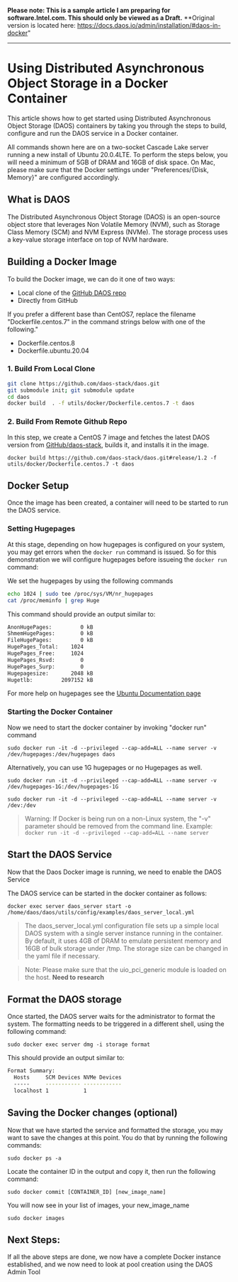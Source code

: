 **Please note: This is a sample article I am preparing for software.Intel.com. This should only be viewed as a Draft.**
**Original version is located here: https://docs.daos.io/admin/installation/#daos-in-docker"
***

# Using Distributed Asynchronous Object Storage in a Docker Container

This article shows how to get started using Distributed Asynchronous Object Storage (DAOS) containers by taking you through the steps to build, configure and run the DAOS service in a Docker container. 

All commands shown here are on a two-socket Cascade Lake server running a new install of Ubuntu 20.0.4LTE. To perform the steps below, you will need a minimum of 5GB of DRAM and 16GB of disk space. On Mac, please make sure that the Docker settings under "Preferences/{Disk, Memory}" are configured accordingly.

## What is DAOS
The Distributed Asynchronous Object Storage (DAOS) is an open-source object store that leverages Non Volatile Memory (NVM), such as Storage Class Memory (SCM) and NVM Express (NVMe). The storage process uses a key-value storage interface on top of NVM hardware.

## Building a Docker Image

To build the Docker image, we can do it one of two ways:
- Local clone of the [GitHub DAOS repo](https://github.com/daos-stack/daos.git)
- Directly from GitHub

If you prefer a different base than CentOS7, replace the filename "Dockerfile.centos.7" in the command strings below with one of the following."
- Dockerfile.centos.8
- Dockerfile.ubuntu.20.04

### 1. Build From Local Clone

```bash
git clone https://github.com/daos-stack/daos.git 
git submodule init; git submodule update
cd daos
docker build  . -f utils/docker/Dockerfile.centos.7 -t daos
```

### 2. Build From Remote Github Repo
In this step, we create a CentOS 7 image and fetches the latest DAOS version from [GitHub/daos-stack](https://github.com/daos-stack/daos/tree/master/utils/docker), builds it, and installs it in the image.

`docker build https://github.com/daos-stack/daos.git#release/1.2 -f utils/docker/Dockerfile.centos.7 -t daos`


## Docker Setup
Once the image has been created, a container will need to be started to run the DAOS service. 

### Setting Hugepages
At this stage, depending on how hugepages is configured on your system, you may get errors when the `docker run` command is issued. So for this demonstration we will configure hugepages before issueing the `docker run` command:

We set the hugepages by using the following commands
```bash
echo 1024 | sudo tee /proc/sys/VM/nr_hugepages
cat /proc/meminfo | grep Huge
```

This command should provide an output similar to:

```bash
AnonHugePages:         0 kB
ShmemHugePages:        0 kB
FileHugePages:         0 kB
HugePages_Total:    1024
HugePages_Free:     1024
HugePages_Rsvd:        0
HugePages_Surp:        0
Hugepagesize:       2048 kB
Hugetlb:         2097152 kB
```

For more help on hugepages see the [Ubuntu Documentation page](https://help.ubuntu.com/community/KVM%20-%20Using%20Hugepages)

### Starting the Docker Container
Now we need to start the docker container by invoking "docker run" command

`sudo docker run -it -d --privileged --cap-add=ALL --name server -v /dev/hugepages:/dev/hugepages daos`

Alternatively, you can use 1G hugepages or no Hugepages as well.

`sudo docker run -it -d --privileged --cap-add=ALL --name server -v /dev/hugepages-1G:/dev/hugepages-1G`

`sudo docker run -it -d --privileged --cap-add=ALL --name server -v /dev:/dev`

> Warning: If Docker is being run on a non-Linux system, the "-v" parameter should be removed from the command line. Example:
`docker run -it -d --privileged --cap-add=ALL --name server`

## Start the DAOS Service
Now that the Daos Docker image is running, we need to enable the DAOS Service 

The DAOS service can be started in the docker container as follows:

`docker exec server daos_server start -o /home/daos/daos/utils/config/examples/daos_server_local.yml`

> The daos_server_local.yml configuration file sets up a simple local DAOS system with a single server instance running in the container. By default, it uses 4GB of DRAM to emulate persistent memory and 16GB of bulk storage under /tmp. The storage size can be changed in the yaml file if necessary.

> Note: Please make sure that the uio_pci_generic module is loaded on the host. **Need to research**

## Format the DAOS storage
Once started, the DAOS server waits for the administrator to format the system. The formatting needs to be triggered in a different shell, using the following command:

`sudo docker exec server dmg -i storage format`

This should provide an output similar to:

```bash
Format Summary:
  Hosts     SCM Devices NVMe Devices
  -----     ----------- ------------
  localhost 1           1
```
## Saving the Docker changes (optional)
Now that we have started the service and formatted the storage, you may want to save the changes at this point. You do that by running the following commands:

`sudo docker ps -a`

Locate the container ID in the output and copy it, then run the following command:

`sudo docker commit [CONTAINER_ID] [new_image_name]`

You will now see in your list of images, your new_image_name

`sudo docker images`

## Next Steps:
If all the above steps are done, we now have a complete Docker instance established, and we now need to look at pool creation using the DAOS Admin Tool

